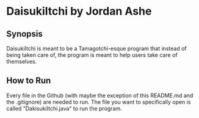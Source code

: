 # DaisukiItchi by Jordan Ashe

## Synopsis
DaisukiItchi is meant to be a Tamagotchi-esque program that instead of being taken care of, the program is meant to help users take care of themselves.

## How to Run
Every file in the Github (with maybe the exception of this README.md and the .gitignore) are needed to run. The file you want to specifically
open is called "DakisukiItchi.java" to run the program.

